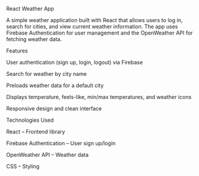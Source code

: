 React Weather App

A simple weather application built with React that allows users to log in, search for cities, and view current weather information. The app uses Firebase Authentication for user management and the OpenWeather API for fetching weather data.

Features

User authentication (sign up, login, logout) via Firebase

Search for weather by city name

Preloads weather data for a default city

Displays temperature, feels-like, min/max temperatures, and weather icons

Responsive design and clean interface

Technologies Used

React – Frontend library

Firebase Authentication – User sign up/login

OpenWeather API – Weather data

CSS – Styling
